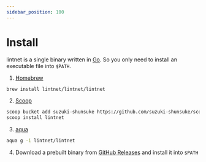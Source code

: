 ```yaml
---
sidebar_position: 100
---
```


# Install

lintnet is a single binary written in [Go](https://go.dev/). So you only need to install an executable file into `$PATH`.

1. [Homebrew](https://brew.sh/)

```sh
brew install lintnet/lintnet/lintnet
```

2. [Scoop](https://scoop.sh/)

```sh
scoop bucket add suzuki-shunsuke https://github.com/suzuki-shunsuke/scoop-bucket
scoop install lintnet
```

3. [aqua](https://aquaproj.github.io/)

```sh
aqua g -i lintnet/lintnet
```

4. Download a prebuilt binary from [GitHub Releases](https://github.com/lintnet/lintnet/releases) and install it into `$PATH`
